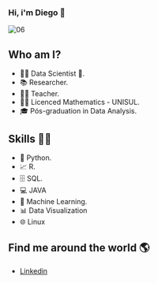 ### Hi, i'm Diego 👋
![06](https://user-images.githubusercontent.com/79227339/150041711-a020c33e-663f-48b5-9a8e-490f8ea8952c.jpg)


## Who am I? 

* 👩‍💻 Data Scientist 🥰.
* 📚 Researcher.
* 👩‍🏫 Teacher.
* 👩‍🎓 Licenced Mathematics - UNISUL.
* 🎓 Pós-graduation in Data Analysis.

## Skills 👩‍💻

* 🐍 Python.
* 📈 R.
* 🗄 SQL.
* 💻 JAVA
* 🔮 Machine Learning. 
* 📊 Data Visualization
* 🌐 Linux 

## Find me around the world :earth_americas:

*  [Linkedin]( https://www.linkedin.com/in/diego-de-morais-350a6a206/ )
